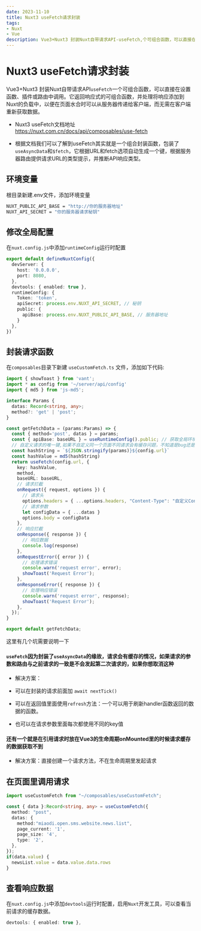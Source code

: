 ```yaml
---
date: 2023-11-10
title: Nuxt3 useFetch请求封装
tags:
- Nuxt
- Vue
description: Vue3+Nuxt3 封装Nuxt自带请求API-useFetch,个可组合函数，可以直接在设置函数、插件或路由中调用。它返回响应式的可组合函数，并处理将响应添加到Nuxt的负载中，以便在页面水合时可以从服务器传递给客户端，而无需在客户端重新获取数据
---
```


# **Nuxt3 useFetch请求封装**

Vue3+Nuxt3 封装Nuxt自带请求API`useFetch`一个可组合函数，可以直接在设置函数、插件或路由中调用。它返回响应式的可组合函数，并处理将响应添加到Nuxt的负载中，以便在页面水合时可以从服务器传递给客户端，而无需在客户端重新获取数据。

* Nuxt3 useFetch文档地址 <a href="https://nuxt.com.cn/docs/api/composables/use-fetch">https://nuxt.com.cn/docs/api/composables/use-fetch</a>

* 根据文档我们可以了解到useFetch其实就是一个组合封装函数，包装了`useAsyncData`和`$fetch`，它根据URL和fetch选项自动生成一个键，根据服务器路由提供请求URL的类型提示，并推断API响应类型。

## 环境变量

根目录新建.env文件，添加环境变量

```bash
NUXT_PUBLIC_API_BASE = "http://你的服务器地址"
NUXT_API_SECRET = "你的服务器请求秘钥"
```

## 修改全局配置

在`nuxt.config.js`中添加`runtimeConfig`运行时配置

```typescript
export default defineNuxtConfig({
  devServer: {
    host: '0.0.0.0',
    port: 8080,
  },
  devtools: { enabled: true },
  runtimeConfig: {
    Token: 'token',
    apiSecret: process.env.NUXT_API_SECRET, // 秘钥
    public: {
      apiBase: process.env.NUXT_PUBLIC_API_BASE, // 服务器地址
    }
  },
})
```

## 封装请求函数

在`composables`目录下新建 `useCustomFetch.ts` 文件，添加如下代码:

```typescript
import { showToast } from 'vant';
import * as config from '~/server/api/config'
import { md5 } from 'js-md5';

interface Params {
  datas: Record<string, any>;
  method?: 'get' | 'post';
}

const getFetchData = (params:Params) => {
  const { method='post', datas } = params;
  const { apiBase: baseURL } = useRuntimeConfig().public; // 获取全局环境变量
  // 自定义请求的唯一键,如果不自定义同一个页面不同请求会有缓存问题，不知道是bug还是我配置问题，自定义之后就解决了
  const hashString = `${JSON.stringify(params)}${config.url}`
  const hashValue = md5(hashString)
  return useFetch(config.url, {
    key: hashValue,
    method,
    baseURL: baseURL,
    // 请求拦截
    onRequest({ request, options }) {
      // 请求头
      options.headers = { ...options.headers, "Content-Type": "自定义Content-Type" };
      // 请求参数
      let configData = { ...datas }
      options.body = configData
    },
    // 响应拦截
    onResponse({ response }) {
      // 响应数据
      console.log(response)
    },
    onRequestError({ error }) {
      // 处理请求错误
      console.warn('request error', error);
      showToast('Request Error');
    },
    onResponseError({ response }) {
      // 处理响应错误
      console.warn('request error', response);
      showToast('Request Error');
    },
  });
}

export default getFetchData;
```

这里有几个坑需要说明一下

#### `useFetch`因为封装了`useAsyncData`的缘故，请求会有缓存的情况，如果请求的参数和路由与之前请求的一致是不会发起第二次请求的，如果你想取消这种

* 解决方案：

* 可以在封装的请求前面加 `await nextTick()`

* 可以在返回值里面使用`refresh`方法：一个可以用于刷新handler函数返回的数据的函数。

* 也可以在请求参数里面每次都使用不同的key值

#### 还有一个就是在引用请求时放在Vue3的生命周期onMounted里的时候请求缓存的数据获取不到

* 解决方案：直接创建一个请求方法，不在生命周期里发起请求

## 在页面里调用请求

```typescript
import useCustomFetch from "~/composables/useCustomFetch";

const { data }:Record<string, any> = useCustomFetch({
  method: "post",
  datas: {
    method:"miaodi.open.sms.website.news.list",
    page_current: '1',
    page_size: '4',
    type: '2',
  },
});
if(data.value) {
  newsList.value = data.value.data.rows
}
```

## 查看响应数据

在`nuxt.config.js`中添加`devtools`运行时配置，启用`Nuxt`开发工具，可以查看当前请求的缓存数据。

```ts
devtools: { enabled: true },
```

<a data-fancybox="gallery" href="https://i.mji.rip/2023/11/17/5817e4e6b0be90aff2149d04a7e38f8e.png" data-caption="devtools">
    <img v-lazy="'https://i.mji.rip/2023/11/17/5817e4e6b0be90aff2149d04a7e38f8e.png'"/>
</a>

<Fancybox />
<Comment />
